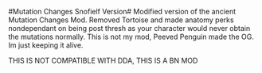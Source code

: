 #Mutation Changes Snofielf Version#
Modified version of the ancient Mutation Changes Mod.
Removed Tortoise and made anatomy perks nondependant on being post thresh as your character would never obtain the mutations normally. 
This is not my mod, Peeved Penguin made the OG. Im just keeping it alive.

THIS IS NOT COMPATIBLE WITH DDA, THIS IS A BN MOD
